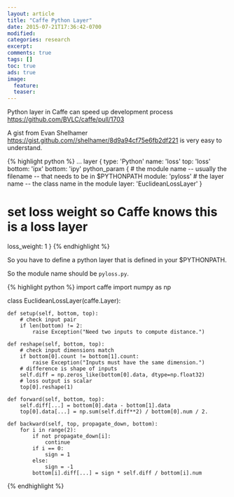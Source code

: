 ```yaml
---
layout: article
title: "Caffe Python Layer"
date: 2015-07-21T17:36:42-0700
modified:
categories: research
excerpt:
comments: true
tags: []
toc: true
ads: true
image:
  feature:
  teaser:
---
```


Python layer in Caffe can speed up development process
https://github.com/BVLC/caffe/pull/1703

A gist from Evan Shelhamer <https://gist.github.com//shelhamer/8d9a94cf75e6fb2df221> is very easy to understand.

{% highlight python %}
...
layer {
  type: 'Python'
  name: 'loss'
  top: 'loss'
  bottom: 'ipx'
  bottom: 'ipy'
  python_param {
    # the module name -- usually the filename -- that needs to be in $PYTHONPATH
    module: 'pyloss'
    # the layer name -- the class name in the module
    layer: 'EuclideanLossLayer'
  }
  # set loss weight so Caffe knows this is a loss layer
  loss_weight: 1
}
{% endhighlight %}

So you have to define a python layer that is defined in your $PYTHONPATH.

So the module name should be `pyloss.py`.

{% highlight python %}
import caffe
import numpy as np

class EuclideanLossLayer(caffe.Layer):

    def setup(self, bottom, top):
        # check input pair
        if len(bottom) != 2:
            raise Exception("Need two inputs to compute distance.")

    def reshape(self, bottom, top):
        # check input dimensions match
        if bottom[0].count != bottom[1].count:
            raise Exception("Inputs must have the same dimension.")
        # difference is shape of inputs
        self.diff = np.zeros_like(bottom[0].data, dtype=np.float32)
        # loss output is scalar
        top[0].reshape(1)

    def forward(self, bottom, top):
        self.diff[...] = bottom[0].data - bottom[1].data
        top[0].data[...] = np.sum(self.diff**2) / bottom[0].num / 2.

    def backward(self, top, propagate_down, bottom):
        for i in range(2):
            if not propagate_down[i]:
                continue
            if i == 0:
                sign = 1
            else:
                sign = -1
            bottom[i].diff[...] = sign * self.diff / bottom[i].num
{% endhighlight %}
